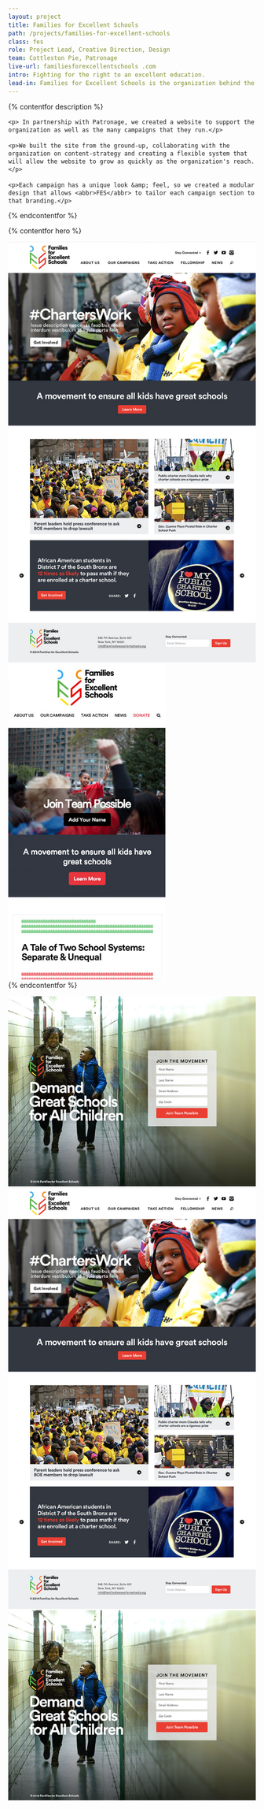 ```yaml
---
layout: project
title: Families for Excellent Schools
path: /projects/families-for-excellent-schools
class: fes
role: Project Lead, Creative Direction, Design
team: Cottleston Pie, Patronage
live-url: familiesforexcellentschools .com
intro: Fighting for the right to an excellent education.
lead-in: Families for Excellent Schools is the organization behind the movement to ensure all kids have great schools.  
---
```


{% contentfor description %}
	
	<p> In partnership with Patronage, we created a website to support the organization as well as the many campaigns that they run.</p>

	<p>We built the site from the ground-up, collaborating with the organization on content-strategy and creating a flexible system that will allow the website to grow as quickly as the organization's reach.</p>

	<p>Each campaign has a unique look &amp; feel, so we created a modular design that allows <abbr>FES</abbr> to tailor each campaign section to that branding.</p>


{% endcontentfor %}

{% contentfor hero %}
			<div class="project-example macbook">
				<div class="screen-wrap">
					<img src="/img/projects/fes/fes-home.jpg" alt="" />
				</div>
			</div>
			<div class="project-example iphone">
				<div class="screen-wrap">
					<img src="/img/projects/fes/fes-mobile.jpg" alt="" />
				</div>
			</div>
{% endcontentfor %}

<section class="project-expanded tri-screen">
	<div class="container">
		<div class="screen screen-1">
			<img src="/img/projects/fes/fes-landing.jpg" alt="Families for Excellent Schools landing page" />
		</div>
		<div class="screen screen-2">
			<img src="/img/projects/fes/fes-home.jpg" alt="Families for Excellent Schools homepage" />
		</div>
		<div class="screen screen-3">
			<img src="/img/projects/fes/fes-landing.jpg" alt="Families for Excellent Schools landing page" />
		</div>
	</div>
</section>